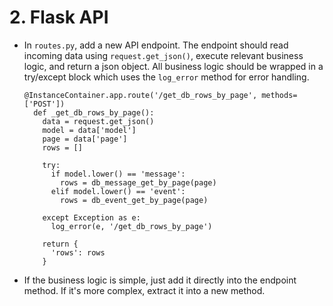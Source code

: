 # 2. Flask API

- In `routes.py`, add a new API endpoint. The endpoint should read incoming data using `request.get_json()`, execute relevant business logic, and return a json object. All business logic should be wrapped in a try/except block which uses the `log_error` method for error handling.

  ```
  @InstanceContainer.app.route('/get_db_rows_by_page', methods=['POST'])
    def _get_db_rows_by_page():
      data = request.get_json()
      model = data['model']
      page = data['page']
      rows = []

      try:
        if model.lower() == 'message':
          rows = db_message_get_by_page(page)
        elif model.lower() == 'event':
          rows = db_event_get_by_page(page)

      except Exception as e:
        log_error(e, '/get_db_rows_by_page')

      return {
        'rows': rows
      }
  ```

- If the business logic is simple, just add it directly into the endpoint method. If it's more complex, extract it into a new method.
